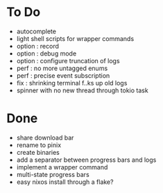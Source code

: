# To Do

- autocomplete
- light shell scripts for wrapper commands
- option : record
- option : debug mode
- option : configure truncation of logs
- perf : no more untagged enums
- perf : precise event subscription
- fix : shrinking terminal f..ks up old logs
- spinner with no new thread through tokio task

# Done

- share download bar
- rename to pinix
- create binaries
- add a separator between progress bars and logs
- implement a wrapper command
- multi-state progress bars
- easy nixos install through a flake?
